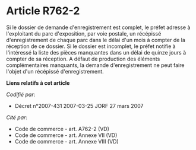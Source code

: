 # Article R762-2

Si le dossier de demande d'enregistrement est complet, le préfet adresse à l'exploitant du parc d'exposition, par voie
postale, un récépissé d'enregistrement de chaque parc dans le délai d'un mois à compter de la réception de ce dossier. Si le
dossier est incomplet, le préfet notifie à l'intéressé la liste des pièces manquantes dans un délai de quinze jours à compter
de sa réception. A défaut de production des éléments complémentaires manquants, la demande d'enregistrement ne peut faire
l'objet d'un récépissé d'enregistrement.

**Liens relatifs à cet article**

_Codifié par_:

  - Décret n°2007-431 2007-03-25 JORF 27 mars 2007

_Cité par_:

  - Code de commerce - art. A762-2 (VD)
  - Code de commerce - art. Annexe VII (VD)
  - Code de commerce - art. Annexe VIII (VD)
